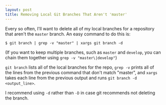 ```yaml
---
layout: post
title: Removing Local Git Branches That Aren't 'master'
---
```


Every so often, I'll want to delete all of my local branches for a repository that aren't the `master` branch. An easy command to do this is:

```
$ git branch | grep -v "master" | xargs git branch -d
```

(If you want to keep multiple branches, such as `master` and `develop`, you can chain them together using `grep -v "master\|develop"`)

`git branch` lists all of the local branches for the repo, `grep -v` prints all of the lines from the previous command that don't match "master", and `xargs` takes each line from the previous output and runs `git branch -d <output_line>`. 

I recommend using `-d` rather than `-D` in case git recommends not deleting the branch.
